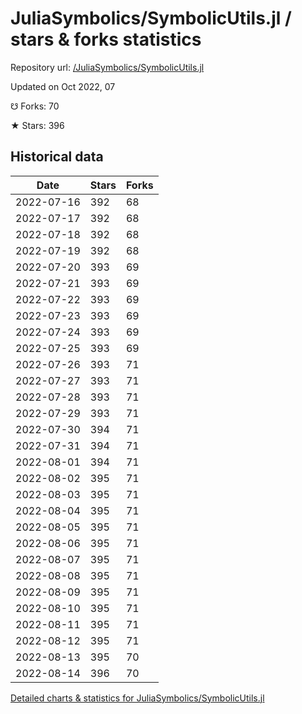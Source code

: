 # JuliaSymbolics/SymbolicUtils.jl / stars & forks statistics

Repository url: [/JuliaSymbolics/SymbolicUtils.jl](https://github.com/JuliaSymbolics/SymbolicUtils.jl)

Updated on Oct 2022, 07

☋ Forks: 70

★ Stars: 396

## Historical data
| Date | Stars | Forks |
|------|-------|-------|
| 2022-07-16 | 392 | 68 | 
| 2022-07-17 | 392 | 68 | 
| 2022-07-18 | 392 | 68 | 
| 2022-07-19 | 392 | 68 | 
| 2022-07-20 | 393 | 69 | 
| 2022-07-21 | 393 | 69 | 
| 2022-07-22 | 393 | 69 | 
| 2022-07-23 | 393 | 69 | 
| 2022-07-24 | 393 | 69 | 
| 2022-07-25 | 393 | 69 | 
| 2022-07-26 | 393 | 71 | 
| 2022-07-27 | 393 | 71 | 
| 2022-07-28 | 393 | 71 | 
| 2022-07-29 | 393 | 71 | 
| 2022-07-30 | 394 | 71 | 
| 2022-07-31 | 394 | 71 | 
| 2022-08-01 | 394 | 71 | 
| 2022-08-02 | 395 | 71 | 
| 2022-08-03 | 395 | 71 | 
| 2022-08-04 | 395 | 71 | 
| 2022-08-05 | 395 | 71 | 
| 2022-08-06 | 395 | 71 | 
| 2022-08-07 | 395 | 71 | 
| 2022-08-08 | 395 | 71 | 
| 2022-08-09 | 395 | 71 | 
| 2022-08-10 | 395 | 71 | 
| 2022-08-11 | 395 | 71 | 
| 2022-08-12 | 395 | 71 | 
| 2022-08-13 | 395 | 70 | 
| 2022-08-14 | 396 | 70 | 


[Detailed charts & statistics for JuliaSymbolics/SymbolicUtils.jl](https://reviewgithub.com/rep/JuliaSymbolics/SymbolicUtils.jl)
